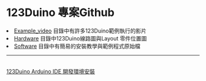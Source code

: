 # 123Duino 專案Github
<LI><a href="https://github.com/123duino/123duino/tree/master/Example_video">Example_video</a> 目錄中有許多123Duino範例執行的影片
<LI><a href="https://github.com/123duino/123duino/tree/master/Hardware">Hardware</a> 目錄中123Duino線路圖與Layout 零件位置圖
<LI><a href="https://github.com/123duino/123duino/tree/master/Software">Software</a> 目錄中有簡易的安裝教學與範例程式原始檔

<BR>
<HR>
<BR>
<a href="https://github.com/123duino/123duino/blob/master/Software/README.md">123Duino Arduino IDE 開發環境安裝</a>
